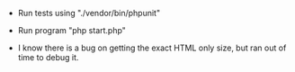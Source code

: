* Run tests using "./vendor/bin/phpunit"
* Run program "php start.php"

* I know there is a bug on getting the exact HTML only size, but ran out of time to debug it.